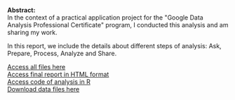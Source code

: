 **Abstract:**\
In the context of a practical application project for the "Google Data Analysis Professional Certificate" program, I conducted this analysis and am sharing my work.

In this report, we include the details about different steps of analysis: Ask, Prepare, Process, Analyze and Share.

[Access all files here](https://HBMerouane.github.io/DACapstone/)  
[Access final report in HTML format](https://HBMerouane.github.io/DACapstone/Report.html)    
[Access code of analysis in R](https://HBMerouane.github.io/DACapstone/Report.Rmd)  
[Download data files here](https://HBMerouane.github.io/DACapstone/data)   
